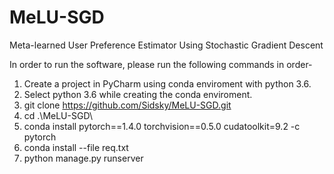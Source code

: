 # MeLU-SGD
Meta-learned User Preference Estimator Using Stochastic Gradient Descent 

In order to run the software, please run the following commands in order-

1. Create a project in PyCharm using conda enviroment with python 3.6. 
2. Select python 3.6 while creating the conda enviroment.
4. git clone https://github.com/Sidsky/MeLU-SGD.git
5. cd .\MeLU-SGD\
6. conda install pytorch==1.4.0 torchvision==0.5.0 cudatoolkit=9.2 -c pytorch
7. conda install --file req.txt
8. python manage.py runserver
